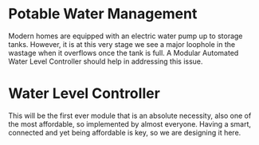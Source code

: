 # Potable Water Management
Modern homes are equipped with an electric water pump up to storage tanks. However, it is at this very stage we see a major loophole in the wastage when it overflows once the tank is full. A Modular Automated Water Level Controller should help in addressing this issue.
 # Water Level Controller
 This will be the first ever module that is an absolute necessity, also one of the most affordable, so implemented by almost everyone. Having a smart, connected and yet being affordable is key, so we are designing it here.
